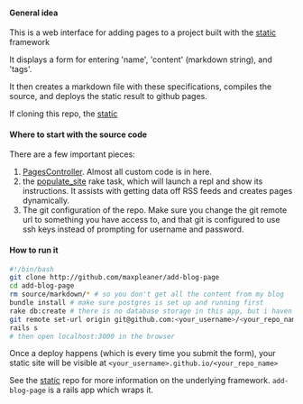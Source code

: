 #### General idea

This is a web interface for adding pages to a project built with the [static](http://github.com/maxpleaner/static) framework

It displays a form for entering 'name', 'content' (markdown string), and 'tags'.

It then creates a markdown file with these specifications, compiles the source, and deploys the static result to github pages.

If cloning this repo, the [static](http://github.com/maxpleaner/static)

#### Where to start with the source code

There are a few important pieces:

1. [PagesController](./app/controllers/pages_controller.rb). Almost all custom code is in here.
2. the [populate_site](./lib/tasks/populate_site.rake) rake task, which will launch a repl and show its instructions.
It assists with getting data off RSS feeds and creates pages dynamically.
3. The git configuration of the repo. Make sure you change the git remote url to something you have access to, and that git
is configured to use ssh keys instead of prompting for username and password.

#### How to run it

```sh
#!/bin/bash
git clone http://github.com/maxpleaner/add-blog-page
cd add-blog-page
rm source/markdown/* # so you don't get all the content from my blog
bundle install # make sure postgres is set up and running first
rake db:create # there is no database storage in this app, but i haven't yet removed this step
git remote set-url origin git@github.com:<your_username>/<your_repo_name> # make sure you have git set up to use SSH keys
rails s
# then open localhost:3000 in the browser
```

Once a deploy happens (which is every time you submit the form), your static site will be visible
at `<your_username>.github.io/<your_repo_name>`

See the [static](http://github.com/maxpleaner/static) repo for more information on the underlying framework.
`add-blog-page` is a rails app which wraps it.
